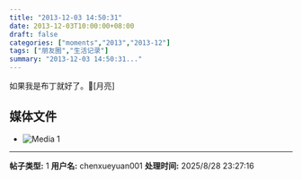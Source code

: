 ```yaml
---
title: "2013-12-03 14:50:31"
date: 2013-12-03T10:00:00+08:00
draft: false
categories: ["moments","2013","2013-12"]
tags: ["朋友圈","生活记录"]
summary: "2013-12-03 14:50:31..."
---
```


如果我是布丁就好了。🍮[月亮]

## 媒体文件

- ![Media 1](/Moments/photos/2013-12-03/201312031450310.jpg)

---

**帖子类型:** 1
**用户名:** chenxueyuan001
**处理时间:** 2025/8/28 23:27:16